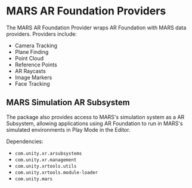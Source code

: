 # MARS AR Foundation Providers
The MARS AR Foundation Provider wraps AR Foundation with MARS data providers.
Providers include:
- Camera Tracking
- Plane Finding
- Point Cloud
- Reference Points
- AR Raycasts
- Image Markers
- Face Tracking

## MARS Simulation AR Subsystem
The package also provides access to MARS's simulation system as a AR Subsystem, allowing applications using AR Foundation to run in MARS's simulated environments in Play Mode in the Editor.

Dependencies:
- `com.unity.xr.arsubsystems`
- `com.unity.xr.management`
- `com.unity.xrtools.utils`
- `com.unity.xrtools.module-loader`
- `com.unity.mars`
